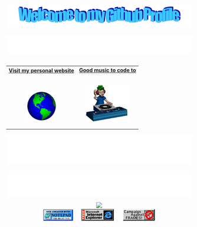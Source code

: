 <!-- "Hero" Header -->
<div align="center">
  <img src="/images/welcome.png?raw=true" style="max-width: 100%;" alt="Welcome to my Github Profile" />
  <br />
  <br />
  <img height="50" alt="My Name is Dhruv and I like Computers" src="images/personal_note.svg" />
  <br />
  <br />
</div>

<!-- Social -->
<table width="100%" align="center">
<tr>
<td align="center">
<a href="https://dhruvbhatia0.github.io/personal_website/">
<strong>Visit my personal website </strong>
<br />
<br />
<br />

<p>
<img alt="Globe" height="80" src="images/globe.gif">
</a>
</p>

</td>

<td align="center">
<a href="https://www.youtube.com/watch?v=Dg0IjOzopYU">
<strong>Good music to code to</strong>
<br />
<br />

<p>
<img height="100" alt="Music" src="images/music.gif"> 
</a>
</p>

</td>
</tr>
</table>

<!-- Footer -->
<div align="center">
  <!-- Adjusted marquee image height to prevent squishing -->
  <img height="80" alt="Thanks for visiting me" src="images/marquee.svg" style="display: block; margin: auto;" />
  <br />

  <!-- Visitor counter centering fix -->
  <div align="center" style="margin-top: 10px;">
    <a href="">
      <img src="images/visitor_count.svg">
    </a> 
  </div>

  <!-- Actual visitor counter centered with some spacing -->
  <div align="center">
    <img src="https://profile-counter.glitch.me/DhruvBhatia0/count.svg" style="margin-top: 10px;" />
  </div>

  <!-- Fun icons section -->
  <img src="https://raw.githubusercontent.com/DhruvBhatia0/DhruvBhatia0/master/images/notepad.gif" alt="Site created with Notepad" height="30" />
  <span>&nbsp;&nbsp;&nbsp;&nbsp;</span>  
  <img src="https://raw.githubusercontent.com/DhruvBhatia0/DhruvBhatia0/master/images/ie_logo.gif" alt="Microsoft Internet Explorer" />
  <span>&nbsp;&nbsp;&nbsp;&nbsp;</span>  
  <img src="https://raw.githubusercontent.com/DhruvBhatia0/DhruvBhatia0/master/images/noframes.gif" alt="Microsoft Internet Explorer" />
</div>

